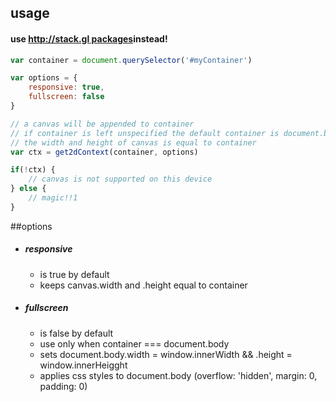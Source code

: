 ## usage

#### use [http://stack.gl packages](www.stack.gl)instead!

```js
var container = document.querySelector('#myContainer')

var options = {
    responsive: true,
    fullscreen: false
}

// a canvas will be appended to container
// if container is left unspecified the default container is document.body
// the width and height of canvas is equal to container
var ctx = get2dContext(container, options)

if(!ctx) {
    // canvas is not supported on this device
} else {
    // magic!!1
}
```

##options

* ##### responsive
   - is true by default
   - keeps canvas.width and .height equal to container
 
* ##### fullscreen
   - is false by default
   - use only when container === document.body
   - sets document.body.width = window.innerWidth && .height = window.innerHeigght
   - applies css styles to document.body (overflow: 'hidden', margin: 0, padding: 0)
